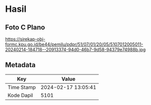 # Hasil

## Foto C Plano

https://sirekap-obj-formc.kpu.go.id/be44/pemilu/pdpr/51/07/01/20/05/5107012005011-20240214-184718--20913374-94d0-46b7-9d58-94379e74988b.jpg


## Metadata

| Key        | Value               |
| ---------- | ------------------- |
| Time Stamp | 2024-02-17 13:05:41 |
| Kode Dapil | 5101                |



